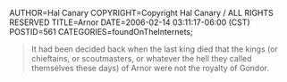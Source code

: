 AUTHOR=Hal Canary
COPYRIGHT=Copyright Hal Canary / ALL RIGHTS RESERVED
TITLE=Arnor
DATE=2006-02-14 03:11:17-06:00 (CST)
POSTID=561
CATEGORIES=foundOnTheInternets;

> It had been decided back when the last king died that the kings (or chieftains, or scoutmasters, or whatever the hell they called themselves these days) of Arnor were not the royalty of Gondor.
